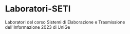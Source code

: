 # Laboratori-SETI
Laboratori del corso Sistemi di Elaborazione e Trasmissione dell'Informazione 2023 di UniGe
